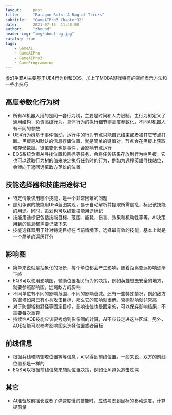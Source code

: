 ```yaml
---
layout:     post
title:      "Paragon Bots: A Bag of Tricks"
subtitle:   "GameAIPro3 Chapter32"
date:       2021-07-16  11:48:00
author:     "zhouhd"
header-img: "img/about-bg.jpg"
catalog: true
tags:
    - GameAI
    - GameAIPro
    - GameAIPro3
    - GameProgramming
---
```


虚幻争霸AI主要基于UE4行为树和EQS，加上了MOBA游戏特有的空间表示方法和一些小技巧

## 高度参数化行为树
- 所有AI机器人用的是同一套行为树，主要是时间和人力限制。主行为树定义了通用结构，负责高级行为。具体行为的执行细节则高度参数化，不同AI机器人有不同的参数
- UE4行为树基于事件驱动，运行中的行为节点只能自己结束或者被其它节点打断。黑板是AI默认的信息存储位置，就是简单的键值对。节点会在黑板上获取和存储数据。键值变化也是事件，会影响节点运行
- EQS系统负责AI寻找位置和目标等任务，会将任务结果存放到行为树黑板。它也可以读取行为树的值来决定执行任务时的行为，例如为远程英雄寻找站位，会倾向于返回远离敌方英雄的位置

## 技能选择器和技能用途标记
- 特定情景该用哪个技能，是一个非常困难的问题
- 虚幻争霸的技能用UE4蓝图实现，易于自动解析并提取所需信息，标记该技能的用途。同时，策划也可以编辑技能用途标记
- 技能用途标记包括技能目标、范围、能耗、伤害、效果和机动性等等，AI决策用到的信息都需要记录下来
- 技能选择器用于针对特定目标在当前情境下，选择最有效的技能，基本上就是一个简单的遍历打分

## 影响图
- 简单来说就是抽象化的场景，每个单位都会产生影响，随着距离变远影响逐渐下降
- EQS可以使用影响图，辅助位置相关行为的决策，例如英雄想去安全的地方，就要参照影响图，远离敌方的影响
- 不同单位有不同的影响范围，不同的影响衰减。还有一些特殊情况，例如敌方防御塔如果已有小兵攻击目标，那么它的影响就很低，否则影响就非常高
- 对于防御塔和野怪等固定目标，影响往往也是固定的，可以保存影响结果，不需要每次重算
- 持续性AOE技能应该要考虑到影像图的计算，AI不应该走进这些区域。另外，AOE技能可以参考影响图来选择位置或者目标

## 前线信息
- 根据兵线和防御塔位置等等信息，可以得到前线位置。一般来说，双方的前线位置都是一样的
- EQS可以根据前线信息来辅助位置决策，例如让AI避免追击过深

## 其它
- AI准备放前摇长或者子弹速度慢的技能时，应该考虑到目标的移动速度，计算提前量
